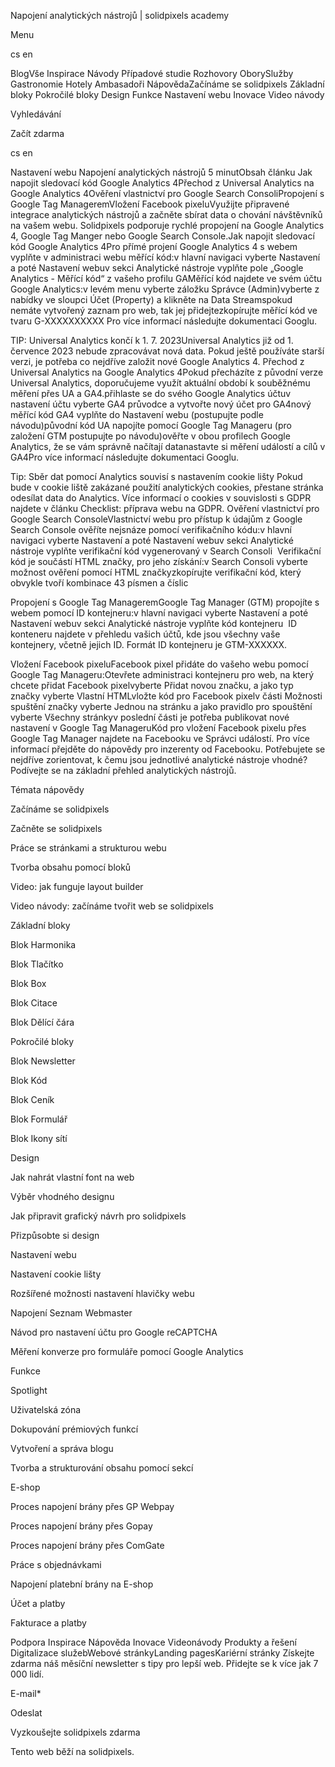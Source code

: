 <p>Napojení analytických nástrojů | solidpixels academy</p>
<p>Menu</p>
<p>cs en</p>
<p>BlogVše Inspirace Návody Případové studie Rozhovory OborySlužby Gastronomie Hotely Ambasadoři NápovědaZačínáme se solidpixels Základní bloky Pokročilé bloky Design Funkce Nastavení webu Inovace Video návody</p>
<p>Vyhledávání</p>
<p>Začít zdarma</p>
<p>cs en</p>
<p>Nastavení webu
Napojení analytických nástrojů
5 minutObsah článku
 Jak napojit sledovací kód Google Analytics 4Přechod z Universal Analytics na Google Analytics 4Ověření vlastnictví pro Google Search ConsoliPropojení s Google Tag ManageremVložení Facebook pixeluVyužijte připravené integrace analytických nástrojů a začněte sbírat data o chování návštěvníků na vašem webu. Solidpixels podporuje rychlé propojení na Google Analytics 4, Google Tag Manger nebo Google Search Console.Jak napojit sledovací kód Google Analytics 4Pro přímé projení Google Analytics 4 s webem vyplňte v administraci webu měřící kód:v hlavní navigaci vyberte Nastavení a poté Nastavení webuv sekci Analytické nástroje vyplňte pole „Google Analytics - Měřící kód“ z vašeho profilu GAMěřící kód najdete ve svém účtu Google Analytics:v levém menu vyberte záložku Správce (Admin)vyberte z nabídky ve sloupci Účet (Property) a klikněte na Data Streamspokud nemáte vytvořený zaznam pro web, tak jej přidejtezkopírujte měřící kód ve tvaru G-XXXXXXXXXX Pro více informací následujte dokumentaci Googlu.</p>
<p>TIP: Universal Analytics končí k 1. 7. 2023Universal Analytics již od 1. července 2023 nebude zpracovávat nová data. Pokud ještě používáte starší verzi, je potřeba co nejdříve založit nové Google Analytics 4.
Přechod z Universal Analytics na Google Analytics 4Pokud přecházíte z původní verze Universal Analytics, doporučujeme využít aktuální období k souběžnému měření přes UA a GA4.přihlaste se do svého Google Analytics účtuv nastavení účtu vyberte GA4 průvodce a vytvořte nový účet pro GA4nový měřící kód GA4 vyplňte do Nastavení webu (postupujte podle návodu)původní kód UA napojíte pomocí Google Tag Manageru (pro založení GTM postupujte po návodu)ověřte v obou profilech Google Analytics, že se vám správně načítají datanastavte si měření událostí a cílů v GA4Pro více informací následujte dokumentaci Googlu.</p>
<p>Tip: Sběr dat pomocí Analytics souvisí s nastavením cookie lišty
Pokud bude v cookie liště zakázané použití analytických cookies, přestane stránka odesílat data do Analytics. Více informací o cookies v souvislosti s GDPR najdete v článku Checklist: příprava webu na GDPR.
Ověření vlastnictví pro Google Search ConsoleVlastnictví webu pro přístup k údajům z Google Search Console ověříte nejsnáze pomocí verifikačního kódu:v hlavní navigaci vyberte Nastavení a poté Nastavení webuv sekci Analytické nástroje vyplňte verifikační kód vygenerovaný v Search Consoli  Verifikační kód je součástí HTML značky, pro jeho získání:v Search Consoli vyberte možnost ověření pomocí HTML značkyzkopírujte verifikační kód, který obvykle tvoří kombinace 43 písmen a číslic</p>
<p>Propojení s Google Tag ManageremGoogle Tag Manager (GTM) propojíte s webem pomocí ID kontejneru:v hlavní navigaci vyberte Nastavení a poté Nastavení webuv sekci Analytické nástroje vyplňte kód kontejneru  ID konteneru najdete v přehledu vašich účtů, kde jsou všechny vaše kontejnery, včetně jejich ID. Formát ID kontejneru je GTM-XXXXXX.</p>
<p>Vložení Facebook pixeluFacebook pixel přidáte do vašeho webu pomocí Google Tag Manageru:Otevřete administraci kontejneru pro web, na který chcete přidat Facebook pixelvyberte Přidat novou značku, a jako typ značky vyberte Vlastní HTMLvložte kód pro Facebook pixelv části Možnosti spuštění značky vyberte Jednou na stránku a jako pravidlo pro spouštění vyberte Všechny stránkyv poslední části je potřeba publikovat nové nastavení v Google Tag ManageruKód pro vložení Facebook pixelu přes  Google Tag Manager najdete na Facebooku ve Správci událostí. Pro více informací přejděte do nápovědy pro inzerenty od Facebooku. Potřebujete se nejdříve zorientovat, k čemu jsou jednotlivé analytické nástroje vhodné? Podívejte se na základní přehled analytických nástrojů.</p>
<p>Témata nápovědy</p>
<p>Začínáme se solidpixels</p>
<p>Začněte se solidpixels</p>
<p>Práce se stránkami a strukturou webu</p>
<p>Tvorba obsahu pomocí bloků</p>
<p>Video: jak funguje layout builder </p>
<p>Video návody: začínáme tvořit web se solidpixels</p>
<p>Základní bloky</p>
<p>Blok Harmonika</p>
<p>Blok Tlačítko</p>
<p>Blok Box</p>
<p>Blok Citace</p>
<p>Blok Dělící čára</p>
<p>Pokročilé bloky</p>
<p>Blok Newsletter</p>
<p>Blok Kód</p>
<p>Blok Ceník</p>
<p>Blok Formulář</p>
<p>Blok Ikony sítí</p>
<p>Design</p>
<p>Jak nahrát vlastní font na web</p>
<p>Výběr vhodného designu</p>
<p>Jak připravit grafický návrh pro solidpixels</p>
<p>Přizpůsobte si design</p>
<p>Nastavení webu</p>
<p>Nastavení cookie lišty</p>
<p>Rozšířené možnosti nastavení hlavičky webu</p>
<p>Napojení Seznam Webmaster</p>
<p>Návod pro nastavení účtu pro Google reCAPTCHA</p>
<p>Měření konverze pro formuláře pomocí Google Analytics</p>
<p>Funkce</p>
<p>Spotlight</p>
<p>Uživatelská zóna</p>
<p>Dokupování prémiových funkcí</p>
<p>Vytvoření a správa blogu</p>
<p>Tvorba a strukturování obsahu pomocí sekcí</p>
<p>E-shop</p>
<p>Proces napojení brány přes GP Webpay</p>
<p>Proces napojení brány přes Gopay</p>
<p>Proces napojení brány přes ComGate</p>
<p>Práce s objednávkami</p>
<p>Napojení platební brány na E-shop</p>
<p>Účet a platby</p>
<p>Fakturace a platby</p>
<p>Podpora
 Inspirace
Nápověda
Inovace
Videonávody
 Produkty a řešení
 Digitalizace služebWebové stránkyLanding pagesKariérní stránky Získejte zdarma náš měsíční newsletter s tipy pro lepší web. Přidejte se k více jak 7 000 lidí.</p>
<p>E-mail*</p>
<p>Odeslat</p>
<p>Vyzkoušejte solidpixels zdarma</p>
<p>Tento web běží na solidpixels.</p>